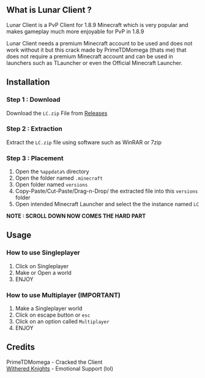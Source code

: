 ## What is Lunar Client ?
Lunar Client is a PvP Client for 1.8.9 Minecraft which is very popular and makes gameplay much more enjoyable for PvP in 1.8.9

Lunar Client needs a premium Minecraft account to be used and does not work without it but this crack made by PrimeTDMomega (thats me) that does not require a premium Minecraft account and can be used in launchers such as TLauncher or even the Official Minecraft Launcher.

## Installation 

### Step 1 : Download
 Download the `LC.zip` File from [Releases](https://github.com/PrimeTDMomega/lunarCrack/releases/tag/1.0)
 ### Step 2 : Extraction
 Extract the `LC.zip` file using software such as WinRAR or 7zip
 ### Step 3 : Placement

 1. Open the `%appdata%` directory 
 2. Open the folder named `.minecraft`
 3. Open folder named `versions`
 4. Copy-Paste/Cut-Paste/Drag-n-Drop/ the extracted file into this `versions` folder
 5. Open intended Minecraft Launcher and select the the instance named `LC`
 
 **NOTE : SCROLL DOWN NOW COMES THE HARD PART**

## Usage 
### How to use Singleplayer

 1. Click on Singleplayer
 2. Make or Open a world
 3. ENJOY 

### How to use Multiplayer (IMPORTANT)

 1. Make a Singleplayer world
 2. Click on escape button or `esc`
 3. Click on an option called `Multiplayer`
 4. ENJOY

## Credits
PrimeTDMomega - Cracked the Client
<br>
[Withered Knights](https://discord.gg/gQPA3dKPUK) - Emotional Support (lol)
